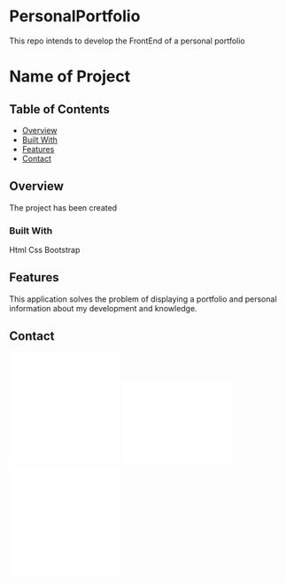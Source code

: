 # PersonalPortfolio
This repo intends to develop the FrontEnd of a personal portfolio

# Name of Project

## Table of Contents

- [Overview](#overview)
- [Built With](#built-with)
- [Features](#features)
- [Contact](#contact)


## Overview

The project has been created 

### Built With

Html
Css
Bootstrap

## Features

This application solves the problem of displaying a portfolio and personal information about my development and knowledge.

## Contact

<a class="unstyle" id="linkedin_footer_button"> <img src="img/linkedin_logo.svg" alt="Linkedin profile"></a>
<a href="mailto:rguzman_7@hotmail.com?subject=New%20request" class="unstyle" id="send_mail"> <img src="img/mail_logo.svg" alt="Send e-mail"></a>
<a href="https://wa.me/+34671366995?text=Hola!" class="unstyle" id="whatsapp_footer_button"><img src="img/whatsapp_logo.svg" alt="Send Whatsapp message"></a>



